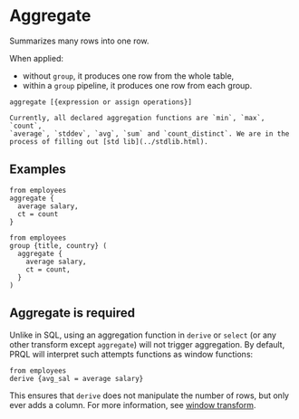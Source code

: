 # Aggregate

Summarizes many rows into one row.

When applied:

- without `group`, it produces one row from the whole table,
- within a `group` pipeline, it produces one row from each group.

```prql no-eval
aggregate [{expression or assign operations}]
```

```admonish note
Currently, all declared aggregation functions are `min`, `max`, `count`,
`average`, `stddev`, `avg`, `sum` and `count_distinct`. We are in the
process of filling out [std lib](../stdlib.html).
```

## Examples

```prql
from employees
aggregate {
  average salary,
  ct = count
}
```

```prql
from employees
group {title, country} (
  aggregate {
    average salary,
    ct = count,
  }
)
```

## Aggregate is required

Unlike in SQL, using an aggregation function in `derive` or `select` (or any
other transform except `aggregate`) will not trigger aggregation. By default,
PRQL will interpret such attempts functions as window functions:

```prql
from employees
derive {avg_sal = average salary}
```

This ensures that `derive` does not manipulate the number of rows, but only ever
adds a column. For more information, see [window transform](./window.md).
